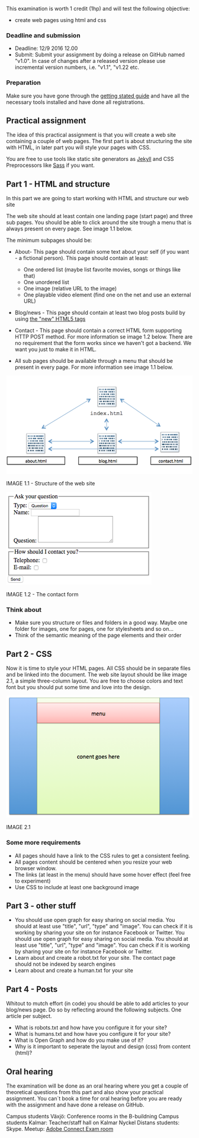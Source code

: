 This examination is worth 1 credit (1hp) and will test the following objective:
- create web pages using html and css

### Deadline and submission
* Deadline: 12/9 2016 12.00
* Submit: Submit your assignment by doing a release on GitHub named "v1.0". In case of changes after a released version please use incremental version numbers, i.e. "v1.1", "v1.22 etc.

### Preparation
Make sure you have gone through the [getting stated guide](https://coursepress.lnu.se/kurs/introduction-to-web-programming/getting-started/) and have all the necessary tools installed and have done all registrations.

## Practical assignment
The idea of this practical assignment is that you will create a web site containing a couple of web pages. The first part is about structuring the site with HTML, in later part you will style your pages with CSS.

You are free to use tools like static site generators as [Jekyll](https://jekyllrb.com/) and CSS Preprocessors like [Sass](http://sass-lang.com/) if you want.

## Part 1 - HTML and structure
In this part we are going to start working with HTML and structure our web site

The web site should at least contain one landing page (start page) and three sub pages. You should be able to click around the site trough a menu that is always present on every page. See image 1.1 below.

The minimum subpages should be:

* About- This page should contain some text about your self (if you want - a fictional person). This page should contain at least:
  * One ordered list (maybe list favorite movies, songs or things like that)
  * One unordered list
  * One image (relative URL to the image)
  * One playable video element (find one on the net and use an external URL)
* Blog/news - This page should contain at least two blog posts build by using [the "new" HTML5 tags](http://www.htmlgoodies.com/tutorials/html5/new-tags-in-html5.html)
* Contact - This page should contain a correct HTML form supporting HTTP POST method. For more information se image 1.2 below. There are no requirement that the form works since we haven't got a backend. We want you just to make it in HTML.

* All sub pages should be available through a menu that should be present in every page.
For more information see image 1.1 below.

![image 1.1](https://github.com/1dv525/syllabus/raw/master/examination/images/structure.png)

IMAGE 1.1 - Structure of the web site


![image 1.2](https://github.com/1dv525/syllabus/raw/master/examination/images/contactform.png)

IMAGE 1.2 - The contact form

### Think about
* Make sure you structure or files and folders in a good way. Maybe one folder for images, one for pages, one for stylesheets and so on...
* Think of the semantic meaning of the page elements and their order


## Part 2 - CSS
Now it is time to style your HTML pages. All CSS should be in separate files and be linked into the document. The web site layout should be like image 2.1, a simple three-column layout. You are free to choose colors and text font but you should put some time and love into the design.

![Image 2.1](https://github.com/1dv525/syllabus/raw/master/examination/images/layout.png)

IMAGE 2.1


### Some more requirements

* All pages should have a link to the CSS rules to get a consistent feeling.
* All pages content should be centered when you resize your web browser window.
* The links (at least in the menu) should have some hover effect (feel free to experiment)
* Use CSS to include at least one background image


## Part 3 - other stuff
* You should use open graph for easy sharing on social media. You should at least use "title", "url", "type" and "image". You can check if it is working by sharing your site on for instance Facebook or Twitter. You should use open graph for easy sharing on social media. You should at least use "title", "url", "type" and "image". You can check if it is working by sharing your site on for instance Facebook or Twitter.
* Learn about and create a robot.txt for your site. The contact page should not be indexed by search engines
* Learn about and create a human.txt for your site

## Part 4 - Posts
Whitout to mutch effort (in code) you should be able to add articles to your blog/news page. Do so by reflecting around the following subjects. One article per subject.
* What is robots.txt and how have you configure it for your site?
* What is humans.txt and how have you configure it for your site?
* What is Open Graph and how do you make use of it?
* Why is it important to seperate the layout and design (css) from content (html)?

## Oral hearing
The examination will be done as an oral hearing where you get a couple of theoretical questions from this part and also show your practical assignment. You can´t book a time for oral hearing before you are ready with the assignment and have done a release on GitHub.

Campus students Växjö: Conference rooms in the B-buildning
Campus students Kalmar: Teacher/staff hall on Kalmar Nyckel
Distans students: Skype. Meetup: [Adobe Connect Exam room](	https://connect.sunet.se/exam-1dv022/)
